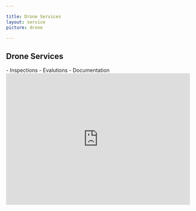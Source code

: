 ```yaml
---

title: Drone Services
layout: service
picture: drone

---
```


<h2 class="gray">Drone Services</h2>
- Inspections
- Evalutions
- Documentation

<iframe src="https://player.vimeo.com/video/232919956" width="100%" height="360" frameborder="0" webkitallowfullscreen mozallowfullscreen allowfullscreen></iframe>

